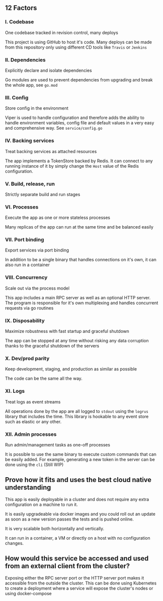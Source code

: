 ## 12 Factors

### I. Codebase

One codebase tracked in revision control, many deploys

This project is using GitHub to host it's code. Many deploys can be made from
this repository only using different CD tools like `Travis` or `Jenkins`

### II. Dependencies

Explicitly declare and isolate dependencies

Go modules are used to prevent dependencies from upgrading and break the whole
app, see `go.mod`

### III. Config

Store config in the environment

Viper is used to handle configuration and therefore adds the ability to handle
environment variables, config file and default values in a very easy and
comprehensive way. See `service/config.go`

### IV. Backing services

Treat backing services as attached resources

The app implements a TokenStore backed by Redis. It can connect to any
running instance of it by simply change the `Host` value of the Redis
configuration.

### V. Build, release, run

Strictly separate build and run stages

### VI. Processes

Execute the app as one or more stateless processes

Many replicas of the app can run at the same time and be balanced easily

### VII. Port binding

Export services via port binding

In addition to be a single binary that handles connections on it's own, it can
also run in a container

### VIII. Concurrency

Scale out via the process model

This app includes a main RPC server as well as an optional HTTP server. The
program is responsible for it's own multiplexing and handles concurrent requests
via go routines

### IX. Disposability

Maximize robustness with fast startup and graceful shutdown

The app can be stopped at any time without risking any data corruption thanks to
the graceful shutdown of the servers

### X. Dev/prod parity

Keep development, staging, and production as similar as possible

The code can be the same all the way.

### XI. Logs

Treat logs as event streams

All operations done by the app are all logged to `stdout` using the `logrus`
library that includes the time. This library is hookable to any event store such
as elastic or any other.

### XII. Admin processes

Run admin/management tasks as one-off processes

It is possible to use the same binary to execute custom commands that can be
easily added. For example, generating a new token in the server can be done
using the `cli` (Still WIP)

## Prove how it fits and uses the best cloud native understanding

This app is easily deployable in a cluster and does not require any extra
configuration on a machine to run it.

It is easily upgradeable via docker images and you could roll out an update as
soon as a new version passes the tests and is pushed online.

It is very scalable both horizontally and vertically.

It can run in a container, a VM or directly on a host with no configuration
changes.

## How would this service be accessed and used from an external client from the cluster?

Exposing either the RPC server port or the HTTP server port makes it accessible
from the outside the cluster. This can be done using Kubernetes to create a
deployment where a service will expose the cluster's nodes or using
docker-compose
